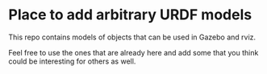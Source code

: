 # Place to add arbitrary URDF models
This repo contains models of objects that can be used in Gazebo and rviz.

Feel free to use the ones that are already here and add some that you think could be interesting for others as well.
